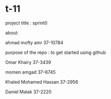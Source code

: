 # t-11

project title : sprint0

about: 

ahmad mofty amr 37-10784

purpose of the repo : to get started using github

Omar Khairy 37-3439

momen amgad 37-6745

Khaled Mohamed Hassan 37-2956

Daniel Malak 37-2220


